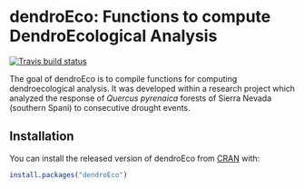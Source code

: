 
<!-- README.md is generated from README.Rmd. Please edit that file -->
dendroEco: Functions to compute DendroEcological Analysis
=========================================================

[![Travis build status](https://travis-ci.org/ajpelu/dendroEco.svg?branch=master)](https://travis-ci.org/ajpelu/dendroEco)

The goal of dendroEco is to compile functions for computing dendroecological analysis. It was developed within a research project which analyzed the response of *Quercus pyrenaica* forests of Sierra Nevada (southern Spani) to consecutive drought events.

Installation
------------

You can install the released version of dendroEco from [CRAN](https://CRAN.R-project.org) with:

``` r
install.packages("dendroEco")
```
